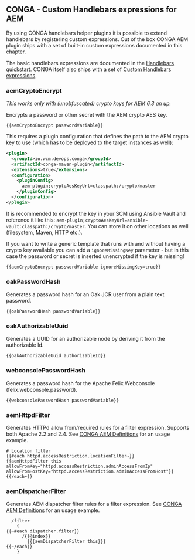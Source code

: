 ## CONGA - Custom Handlebars expressions for AEM

By using CONGA handlebars helper plugins it is possible to extend handlebars by registering custom expressions. Out of the box CONGA AEM plugin ships with a set of built-in custom expressions documented in this chapter.

The basic handlebars expressions are documented in the [Handlebars quickstart][handlebars-quickstart]. CONGA itself also ships with a set of [Custom Handlebars expressions][conga-handlebars-helpers].


### aemCryptoEncrypt

_This works only with (unobfuscated) crypto keys for AEM 6.3 an up._

Encrypts a password or other secret with the AEM crypto AES key.

```
{{aemCryptoEncrypt passwordVariable}}
```

This requires a plugin configuration that defines the path to the AEM crypto key to use (which has to be deployed to the target instances as well):

```xml
<plugin>
  <groupId>io.wcm.devops.conga</groupId>
  <artifactId>conga-maven-plugin</artifactId>
  <extensions>true</extensions>
  <configuration>
    <pluginConfig>
      aem-plugin;cryptoAesKeyUrl=classpath:/crypto/master
    </pluginConfig>
  </configuration>
</plugin>
```

It is recommended to encrypt the key in your SCM using Ansible Vault and reference it like this: `aem-plugin;cryptoAesKeyUrl=ansible-vault:classpath:/crypto/master`. You can store it on other locations as well (filesystem, Maven, HTTP etc.).

If you want to write a generic template that runs with and without having a crypto key available you can add a `ignoreMissingKey` parameter - but in this case the password or secret is inserted unencrypted if the key is missing!

```
{{aemCryptoEncrypt passwordVariable ignoreMissingKey=true}}
```


### oakPasswordHash

Generates a password hash for an Oak JCR user from a plain text password.

```
{{oakPasswordHash passwordVariable}}
```


### oakAuthorizableUuid

Generates a UUID for an authorizable node by deriving it from the authorizable Id.

```
{{oakAuthorizableUuid authorizableId}}
```


### webconsolePasswordHash

Generates a password hash for the  Apache Felix Webconsole (felix.webconsole.password).

```
{{webconsolePasswordHash passwordVariable}}
```


### aemHttpdFilter

Generates HTTPd allow from/required rules for a filter expression. Supports both Apache 2.2 and 2.4. See [CONGA AEM Definitions][aem-definitions] for an usage example.

```
# Location filter
{{#each httpd.accessRestriction.locationFilter~}}
{{aemHttpdFilter this allowFromKey="httpd.accessRestriction.adminAccessFromIp" allowFromHostKey="httpd.accessRestriction.adminAccessFromHost"}}
{{/each~}}
```


### aemDispatcherFilter

Generates AEM dispatcher filter rules for a filter expression. See [CONGA AEM Definitions][aem-definitions] for an usage example.

```
  /filter
    {
{{~#each dispatcher.filter}}
      /{{@index}}
        {{{aemDispatcherFilter this}}}
{{~/each}}
    }
```



[handlebars-quickstart]: ../../handlebars-quickstart.html
[conga-handlebars-helpers]: ../../handlebars-helpers.html
[aem-definitions]: ../../definitions/aem/
